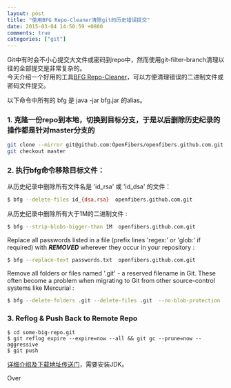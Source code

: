 ```yaml
---
layout: post
title: "使用BFG Repo-Cleaner清除git的历史错误提交"
date: 2015-03-04 14:50:59 +0800
comments: true
categories: ["git"]
---
```


Git中有时会不小心提交大文件或密码到repo中，然而使用git-filter-branch清理以往的全部提交是非常复杂的。  
今天介绍一个好用的工具[BFG Repo-Cleaner](https://rtyley.github.io/bfg-repo-cleaner/)，可以方便清理错误的二进制文件或密码文件提交。  

以下命令中所有的 bfg 是 java -jar bfg.jar 的alias。

### 1. 克隆一份repo到本地，切换到目标分支，于是以后删除历史纪录的操作都是针对master分支的

```bash
git clone --mirror git@github.com:OpenFibers/openfibers.github.com.git
git checkout master
```

### 2. 执行bfg命令移除目标文件： 

从历史纪录中删除所有文件名是 'id_rsa' 或 'id_dsa' 的文件：

```bash
$ bfg --delete-files id_{dsa,rsa}  openfibers.github.com.git
```

从历史纪录中删除所有大于1M的二进制文件 :

```bash
$ bfg --strip-blobs-bigger-than 1M  openfibers.github.com.git
```

<!--more-->

Replace all passwords listed in a file (prefix lines 'regex:' or 'glob:' if required) with ***REMOVED*** wherever they occur in your repository :

```bash
$ bfg --replace-text passwords.txt  openfibers.github.com.git
```

Remove all folders or files named '.git' - a reserved filename in Git. These often become a problem when migrating to Git from other source-control systems like Mercurial :

```bash
$ bfg --delete-folders .git --delete-files .git  --no-blob-protection  openfibers.github.com.git
```

### 3. Reflog & Push Back to Remote Repo

```
$ cd some-big-repo.git
$ git reflog expire --expire=now --all && git gc --prune=now --aggressive
$ git push
```

[详细介绍及下载地址传送门](https://rtyley.github.io/bfg-repo-cleaner/)，需要安装JDK。

Over